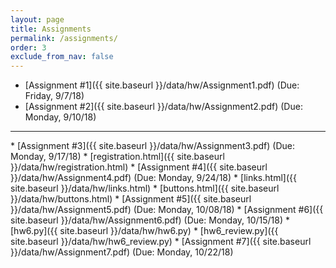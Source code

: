 ```yaml
---
layout: page
title: Assignments 
permalink: /assignments/
order: 3
exclude_from_nav: false 
---
```

  
* [Assignment #1]({{ site.baseurl }}/data/hw/Assignment1.pdf) (Due: Friday, 9/7/18)
* [Assignment #2]({{ site.baseurl }}/data/hw/Assignment2.pdf) (Due: Monday, 9/10/18)
<hr>
* [Assignment #3]({{ site.baseurl }}/data/hw/Assignment3.pdf) (Due: Monday, 9/17/18)
    * [registration.html]({{ site.baseurl }}/data/hw/registration.html) 
* [Assignment #4]({{ site.baseurl }}/data/hw/Assignment4.pdf) (Due: Monday, 9/24/18)
    * [links.html]({{ site.baseurl }}/data/hw/links.html) 
    * [buttons.html]({{ site.baseurl }}/data/hw/buttons.html) 
* [Assignment #5]({{ site.baseurl }}/data/hw/Assignment5.pdf) (Due: Monday, 10/08/18)
* [Assignment #6]({{ site.baseurl }}/data/hw/Assignment6.pdf) (Due: Monday, 10/15/18)
    * [hw6.py]({{ site.baseurl }}/data/hw/hw6.py) 
    * [hw6_review.py]({{ site.baseurl }}/data/hw/hw6_review.py) 
* [Assignment #7]({{ site.baseurl }}/data/hw/Assignment7.pdf) (Due: Monday, 10/22/18)
